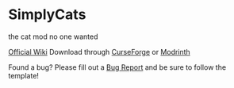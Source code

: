 # SimplyCats
the cat mod no one wanted

[Official Wiki](https://github.com/Mnesikos/SimplyCats/wiki)
Download through [CurseForge](https://www.curseforge.com/minecraft/mc-mods/simply-cats) or [Modrinth](https://modrinth.com/mod/simply-cats)

Found a bug? Please fill out a [Bug Report](https://github.com/Mnesikos/SimplyCats/issues/new?assignees=&labels=bug&template=bug_report.md&title=%5BBUG%5D+Short+Issue+Description) and be sure to follow the template!
